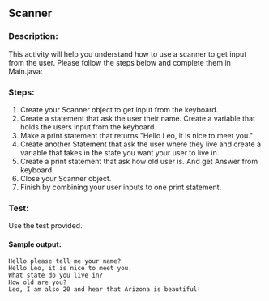 ## Scanner
### Description:
This activity will help you understand how to use a scanner to get input from the user.
Please follow the steps below and complete them in Main.java:

### Steps:
1. Create your Scanner object to get input from the keyboard.
2. Create a statement that ask the user their name. Create a variable that holds the users input from the keyboard.
3. Make a print statement that returns "Hello Leo, it is nice to meet you."
4. Create another Statement that ask the user where they live and create a variable that takes in the state you want your user to live in.
5. Create a print statement that ask how old user is. And get Answer from keyboard.
6. Close your Scanner object.
7. Finish by combining your user inputs to one print statement.

### Test:
Use the test provided.

#### Sample output:
```
Hello please tell me your name?
Hello Leo, it is nice to meet you.
What state do you live in?
How old are you?
Leo, I am also 20 and hear that Arizona is beautiful!
```
